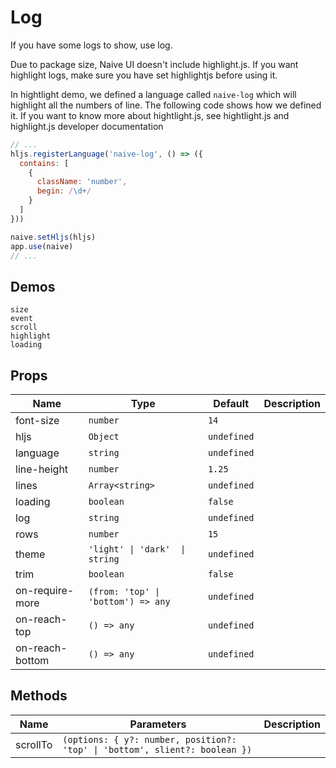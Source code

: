 # Log
<!--single-column-->
If you have some logs to show, use log.

<n-alert title="Note" type="warning" style="margin-bottom: 16px;">
  Due to package size, Naive UI doesn't include highlight.js. If you want highlight logs, make sure you have set highlightjs before using it.
</n-alert>

In hightlight demo, we defined a language called `naive-log` which will highlight all the numbers of line. The following code shows how we defined it. If you want to know more about hightlight.js, see <n-a href="https://highlightjs.org/">hightlight.js</n-a> and <n-a href="https://highlightjs.readthedocs.io/en/latest/index.html">highlight.js developer documentation</n-a>
```js
// ...
hljs.registerLanguage('naive-log', () => ({
  contains: [
    {
      className: 'number',
      begin: /\d+/
    }
  ]
}))

naive.setHljs(hljs)
app.use(naive)
// ...
```


## Demos
```demo
size
event
scroll
highlight
loading
```

## Props
|Name|Type|Default|Description|
|-|-|-|-|
|font-size|`number`|`14`||
|hljs|`Object`|`undefined`||
|language|`string`|`undefined`||
|line-height|`number`|`1.25`||
|lines|`Array<string>`|`undefined`||
|loading|`boolean`|`false`||
|log|`string`|`undefined`||
|rows|`number`|`15`||
|theme|`'light' \| 'dark'  \| string`|`undefined`||
|trim|`boolean`|`false`||
|on-require-more|`(from: 'top' \| 'bottom') => any`|`undefined`||
|on-reach-top|`() => any`|`undefined`||
|on-reach-bottom|`() => any`|`undefined`||

## Methods
|Name|Parameters|Description|
|-|-|-|
|scrollTo|`(options: { y?: number, position?: 'top' \| 'bottom', slient?: boolean })`||
